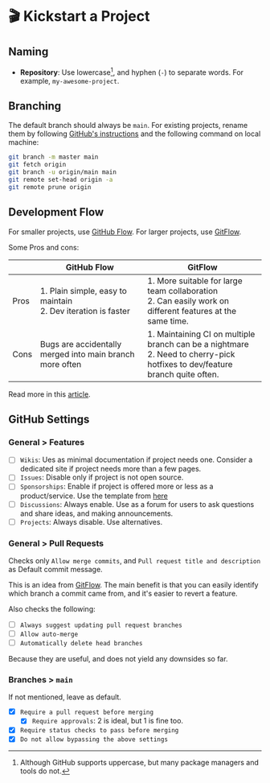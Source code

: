 # 🎬 Kickstart a Project

## Naming

- **Repository**: Use lowercase[^1], and hyphen (`-`) to separate words. For example, `my-awesome-project`.

[^1]: Although GitHub supports uppercase, but many package managers and tools do not.

## Branching

The default branch should always be `main`. For existing projects, rename them by following [GitHub's instructions](https://docs.github.com/en/github/administering-a-repository/renaming-a-branch) and the following command on local machine:

```bash
git branch -m master main
git fetch origin
git branch -u origin/main main
git remote set-head origin -a
git remote prune origin
```

## Development Flow

For smaller projects, use [GitHub Flow](https://githubflow.github.io/). For larger projects, use [GitFlow](https://nvie.com/posts/a-successful-git-branching-model/).

Some Pros and cons:

|      | GitHub Flow                                                      | GitFlow                                                                                                                        |
| ---- | ---------------------------------------------------------------- | ------------------------------------------------------------------------------------------------------------------------------ |
| Pros | 1. Plain simple, easy to maintain<br/>2. Dev iteration is faster | 1. More suitable for large team collaboration<br/>2. Can easily work on different features at the same time.                   |
| Cons | Bugs are accidentally merged into main branch more often         | 1. Maintaining CI on multiple branch can be a nightmare<br/>2. Need to cherry-pick hotfixes to dev/feature branch quite often. |

Read more in this [article](https://www.alexhyett.com/git-flow-github-flow/).

## GitHub Settings

### General > Features

- [ ] `Wikis`: Ues as minimal documentation if project needs one. Consider a dedicated site if project needs more than a few pages.
- [ ] `Issues`: Disable only if project is not open source.
- [ ] `Sponsorships`: Enable if project is offered more or less as a product/service. Use the template from [here](https://github.com/tomy0000000/github/blob/main/.github/FUNDING.yml)
- [ ] `Discussions`: Always enable. Use as a forum for users to ask questions and share ideas, and making announcements.
- [ ] `Projects`: Always disable. Use alternatives.

### General > Pull Requests

Checks only `Allow merge commits`, and `Pull request title and description` as Default commit message.

This is an idea from [GitFlow](https://nvie.com/posts/a-successful-git-branching-model/#incorporating-a-finished-feature-on-develop). The main benefit is that you can easily identify which branch a commit came from, and it's easier to revert a feature.

Also checks the following:

- [ ] `Always suggest updating pull request branches`
- [ ] `Allow auto-merge`
- [ ] `Automatically delete head branches`

Because they are useful, and does not yield any downsides so far.

### Branches > `main`

If not mentioned, leave as default.

- [x] `Require a pull request before merging`
  - [x] `Require approvals`: 2 is ideal, but 1 is fine too.
- [x] `Require status checks to pass before merging`
- [x] `Do not allow bypassing the above settings`
